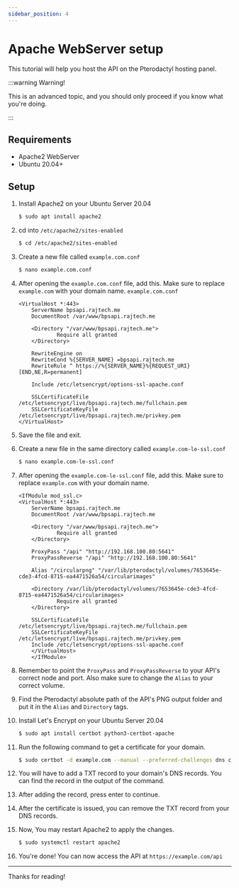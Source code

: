 ```yaml
---
sidebar_position: 4
---
```

# Apache WebServer setup

This tutorial will help you host the API on the Pterodactyl hosting panel.

:::warning Warning!

This is an advanced topic, and you should only proceed if you know what you're doing.

:::


## Requirements

* Apache2 WebServer
* Ubuntu 20.04+

## Setup

1. Install Apache2 on your Ubuntu Server 20.04
    ```bash
    $ sudo apt install apache2
    ```
2. cd into `/etc/apache2/sites-enabled`
    ```bash
    $ cd /etc/apache2/sites-enabled
    ```
3. Create a new file called `example.com.conf`
    ```bash
    $ nano example.com.conf
    ```

4. After opening the `example.com.conf` file, add this. Make sure to replace `example.com` with your domain name.
    `example.com.conf` 
    ```apacheconf
    <VirtualHost *:443>
        ServerName bpsapi.rajtech.me
        DocumentRoot /var/www/bpsapi.rajtech.me

        <Directory "/var/www/bpsapi.rajtech.me">
                Require all granted
        </Directory>

        RewriteEngine on
        RewriteCond %{SERVER_NAME} =bpsapi.rajtech.me
        RewriteRule ^ https://%{SERVER_NAME}%{REQUEST_URI} [END,NE,R=permanent]
   
        Include /etc/letsencrypt/options-ssl-apache.conf
   
        SSLCertificateFile /etc/letsencrypt/live/bpsapi.rajtech.me/fullchain.pem
        SSLCertificateKeyFile /etc/letsencrypt/live/bpsapi.rajtech.me/privkey.pem
    </VirtualHost>
    ```
   
5. Save the file and exit.
6. Create a new file in the same directory called `example.com-le-ssl.conf`
    ```bash
    $ nano example.com-le-ssl.conf
    ```
7. After opening the `example.com-le-ssl.conf` file, add this. Make sure to replace `example.com` with your domain name.
    ```apacheconf
    <IfModule mod_ssl.c>
    <VirtualHost *:443>
        ServerName bpsapi.rajtech.me
        DocumentRoot /var/www/bpsapi.rajtech.me

        <Directory "/var/www/bpsapi.rajtech.me">
                Require all granted
        </Directory>

        ProxyPass "/api" "http://192.168.100.80:5641"
        ProxyPassReverse "/api" "http://192.168.100.80:5641"

        Alias "/circularpng" "/var/lib/pterodactyl/volumes/7653645e-cde3-4fcd-8715-ea4471526a54/circularimages"

        <Directory /var/lib/pterodactyl/volumes/7653645e-cde3-4fcd-8715-ea4471526a54/circularimages>
                Require all granted
        </Directory>

        SSLCertificateFile /etc/letsencrypt/live/bpsapi.rajtech.me/fullchain.pem
        SSLCertificateKeyFile /etc/letsencrypt/live/bpsapi.rajtech.me/privkey.pem
        Include /etc/letsencrypt/options-ssl-apache.conf
        </VirtualHost>
        </IfModule>

    ```
8. Remember to point the `ProxyPass` and `ProxyPassReverse` to your API's correct node and port. Also make sure to change the `Alias` to your correct volume.
9. Find the Pterodactyl absolute path of the API's PNG output folder and put it in the `Alias` and `Directory` tags.

10. Install Let's Encrypt on your Ubuntu Server 20.04
    ```bash
    $ sudo apt install certbot python3-certbot-apache
    ```
11. Run the following command to get a certificate for your domain.
    ```bash
    $ sudo certbot -d example.com --manual --preferred-challenges dns certonly
    ```
    
12. You will have to add a TXT record to your domain's DNS records. You can find the record in the output of the command.
13. After adding the record, press enter to continue.
14. After the certificate is issued, you can remove the TXT record from your DNS records.
15. Now, You may restart Apache2 to apply the changes.
    ```bash
    $ sudo systemctl restart apache2
    ```
16. You're done! You can now access the API at `https://example.com/api`


---

Thanks for reading!